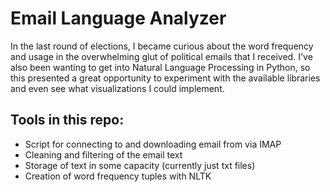 # Email Language Analyzer

In the last round of elections, I became curious about the word frequency and usage in the overwhelming glut of political emails that I received. I've also been wanting to get into Natural Language Processing in Python, so this presented a great opportunity to experiment with the available libraries and even see what visualizations I could implement.

## Tools in this repo:
- Script for connecting to and downloading email from via IMAP
- Cleaning and filtering of the email text
- Storage of text in some capacity (currently just txt files)
- Creation of word frequency tuples with NLTK
